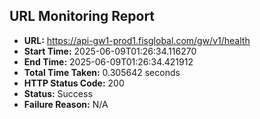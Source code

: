 ## URL Monitoring Report

- **URL:** https://api-gw1-prod1.fisglobal.com/gw/v1/health
- **Start Time:** 2025-06-09T01:26:34.116270
- **End Time:** 2025-06-09T01:26:34.421912
- **Total Time Taken:** 0.305642 seconds
- **HTTP Status Code:** 200
- **Status:** Success
- **Failure Reason:** N/A

